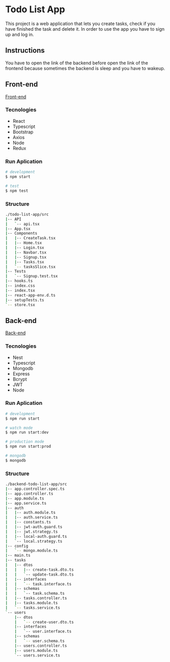 # Todo List App

This project is a web application that lets you create tasks, check if you have finished the task and delete it. In order to use the app you have to sign up and log in.

## Instructions

You have to open the link of the backend before open the link of the frontend because sometimes the backend is sleep and you have to wakeup.

## Front-end

[Front-end](https://frontend-todo-list-app.herokuapp.com/)

### Tecnologies

- React
- Typescript
- Bootstrap
- Axios
- Node
- Redux

### Run Aplication

```bash
# development
$ npm start

# test
$ npm test
```

### Structure

```bash
./todo-list-app/src
|-- API
|   `-- api.tsx
|-- App.tsx
|-- Components
|   |-- CreateTask.tsx
|   |-- Home.tsx
|   |-- Login.tsx
|   |-- Navbar.tsx
|   |-- Signup.tsx
|   |-- Tasks.tsx
|   `-- tasksSlice.tsx
|-- Tests
|   `-- Signup.test.tsx
|-- hooks.ts
|-- index.css
|-- index.tsx
|-- react-app-env.d.ts
|-- setupTests.ts
`-- store.tsx

```

## Back-end

[Back-end](https://backend-todo-list-app.herokuapp.com/)

### Tecnologies

- Nest
- Typescript
- Mongodb
- Express
- Bcrypt
- JWT
- Node

### Run Aplication

```bash
# development
$ npm run start

# watch mode
$ npm run start:dev

# production mode
$ npm run start:prod

# mongodb
$ mongodb
```

### Structure

```bash
./backend-todo-list-app/src
|-- app.controller.spec.ts
|-- app.controller.ts
|-- app.module.ts
|-- app.service.ts
|-- auth
|   |-- auth.module.ts
|   |-- auth.service.ts
|   |-- constants.ts
|   |-- jwt-auth.guard.ts
|   |-- jwt.strategy.ts
|   |-- local-auth.guard.ts
|   `-- local.strategy.ts
|-- config
|   `-- mongo.module.ts
|-- main.ts
|-- tasks
|   |-- dtos
|   |   |-- create-task.dto.ts
|   |   `-- update-task.dto.ts
|   |-- interfaces
|   |   `-- task.interface.ts
|   |-- schemas
|   |   `-- task.schema.ts
|   |-- tasks.controller.ts
|   |-- tasks.module.ts
|   `-- tasks.service.ts
`-- users
    |-- dtos
    |   `-- create-user.dto.ts
    |-- interfaces
    |   `-- user.interface.ts
    |-- schemas
    |   `-- user.schema.ts
    |-- users.controller.ts
    |-- users.module.ts
    `-- users.service.ts
```
